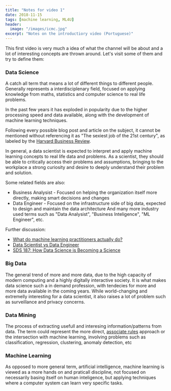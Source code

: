 ```yaml
---
title: "Notes for video 1"
date: 2018-11-15
tags: [machine learning, ML4U]
header:
  image: "/images/icmc.jpg"
excerpt: "Notes on the introductiory video (Portuguese)"
--- 
```


This first video is very much a idea of what the channel will be about and a lot of interesting concepts are thrown around. Let's visit some of them and try to define them:

### Data Science
A catch all term that means a lot of different things to different people. Generally represents a interdisciplenary field, focused on applying knowledge from maths, statistics and computer science to real life problems.

In the past few years it has exploded in popularity due to the higher processing speed and data available, along with the development of machine learning techniques. 
 
Following every possible blog post and article on the subject, it cannot be mentioned without referencing it as "The sexiest job of the 21st century", as labeled by the [Harvard Business Review](https://hbr.org/2012/10/data-scientist-the-sexiest-job-of-the-21st-century).

In general, a data scientist is expected to interpret and apply machine learning concepts to real life data and problems. As a scientist, they should be able to critically access their problems and assumptions, bringing to the workplace a strong curiosity and desire to deeply understand their problem and solution.


Some related fields are also:

* Business Analysist - Focused on helping the organization itself more directly, making smart decisions and changes 
* Data Engineer - Focused on the infrastructure side of big data, expected to design and maintain the data architecture
And many more industry used terms such as "Data Analysist", "Business Inteligence", "ML Engineer", etc.

Further discussion:
* [What do machine learning practitioners actually do?](https://www.fast.ai/2018/07/12/auto-ml-1/)
* [Data Scientist vs Data Engineer](https://www.datacamp.com/community/blog/data-scientist-vs-data-engineer)
* [SDS 187: How Data Science is Becoming a Science](https://www.superdatascience.com/data-science-becoming-a-science/)


### Big Data
The general trend of more and more data, due to the high capacity of modern computing and a highly digitally interactive society. It is what makes data science such a in demand profession, with tendecies for more and more data available in the coming years.
While world-changing and extremelly interesting for a data scientist, it also raises a lot of problem such as surveillance and privacy concerns.


### Data Mining
The process of extracting usefull and interesing information/patterns from data. The term could represent the more direct, [associate rules](https://en.wikipedia.org/wiki/Apriori_algorithm) approach or the intersection with machine learning, involving problems such as classification, regression, clustering, anomaly detection, etc


### Machine Learning
As opposed to more general term, artificial intelligence, machine learning is viewed as a more hands on and praticall discipline, not focused on necessarily basing itself on human inteligence, but applying techniques where a computer system can learn very specific tasks.


